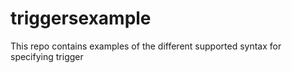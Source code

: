 # triggersexample
This repo contains examples of the different supported syntax for specifying trigger
